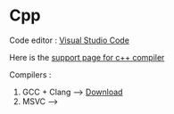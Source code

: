 # Cpp

Code editor : [Visual Studio Code](https://code.visualstudio.com/download)

Here is the [support page for c++ compiler](https://en.cppreference.com/w/cpp/compiler_support) 

Compilers :
 1. GCC + Clang --> [Download](https://winlibs.com/)
 2. MSVC --> 
 
